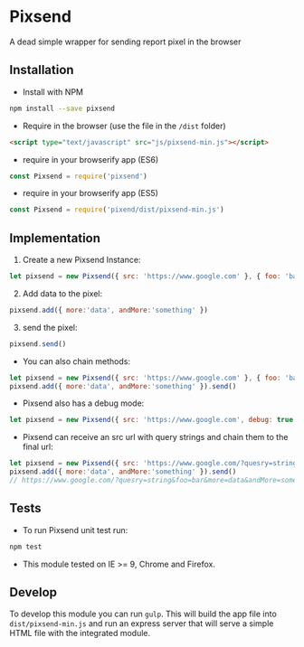 # Pixsend
A dead simple wrapper for sending report pixel in the browser

## Installation

* Install with NPM

```bash
npm install --save pixsend
```

* Require in the browser (use the file in the `/dist` folder)

```html
<script type="text/javascript" src="js/pixsend-min.js"></script>
```

* require in your browserify app (ES6)

```js
const Pixsend = require('pixsend')
```

* require in your browserify app (ES5)

```js
const Pixsend = require('pixend/dist/pixsend-min.js')
```

## Implementation

1. Create a new Pixsend Instance:

```js
let pixsend = new Pixsend({ src: 'https://www.google.com' }, { foo: 'bar' })
```

2. Add data to the pixel:

```js
pixsend.add({ more:'data', andMore:'something' })
```

3. send the pixel:

```js
pixsend.send()
```

* You can also chain methods:

```js
let pixsend = new Pixsend({ src: 'https://www.google.com' }, { foo: 'bar' })
pixsend.add({ more:'data', andMore:'something' }).send()
```

* Pixsend also has a debug mode:

```js
let pixsend = new Pixsend({ src: 'https://www.google.com', debug: true })
```

* Pixsend can receive an src url with query strings and chain them to the final url:

```js
let pixsend = new Pixsend({ src: 'https://www.google.com/?quesry=string' }, { foo: 'bar' })
pixsend.add({ more:'data', andMore:'something' }).send()
// https://www.google.com/?quesry=string&foo=bar&more=data&andMore=something
```

## Tests
* To run Pixsend unit test run:
```bash
npm test
```

* This module tested on IE >= 9, Chrome and Firefox.

## Develop
To develop this module you can run `gulp`. This will build the app file into `dist/pixsend-min.js` and run an express server that will serve a simple HTML file with the integrated module.
